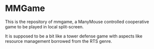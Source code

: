 MMGame
======

This is the repository of mmgame, a ManyMouse controlled cooperative game to be played in local split-screen.

It is supposed to be a bit like a tower defense game with aspects like resource management borrowed from the RTS genre.